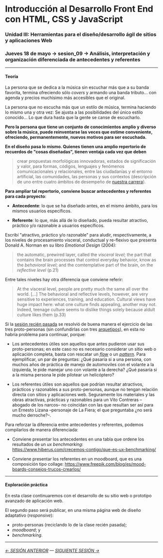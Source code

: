 # Introducción al Desarrollo Front End con HTML, CSS y JavaScript

### Unidad III: Herramientas para el diseño/desarrollo ágil de sitios y aplicaciones Web

### Jueves 18 de mayo → sesion_09 → Análisis, interpretación y organización diferenciada de antecedentes y referentes


- - - - - -

#### Teoría

La persona que se dedica a la música sin escuchar más que a su banda favorita, termina ofreciendo sólo *covers* y armando una banda tributo… con agenda y precios muchísimo más accesibles que el original.

La persona que no escucha más que un estilo de música, termina haciendo lo mismo una y otra vez: Se ajusta a las posibilidades del único estilo conocido… Lo que dura hasta que la gente se canse de escucharlo.

**Pero la persona que tiene un conjunto de conocimientos amplio y diverso sobre la música, puede reinventarse las veces que estime conveniente, ofreciendo, permanentemente, nuevos motivos para ser escuchada.** 

**En el diseño pasa lo mismo. Quienes tienen una amplio repertorio de recuerdos de "cosas diseñadas", tienen ventaja cada vez que deben**

> crear propuestas morfológicas innovadoras, estados de significación y valor, para formas, códigos, lenguajes y fenómenos comunicacionales y relacionales, entre las ciudadanías y el entorno artificial, las comunidades, las personas y sus contextos (descripción de uno entre cuatro ámbitos de desempeño de [nuestra carrera](http://www.fau.uchile.cl/carreras/4929/diseno)).

**Para ampliar tal repertorio, conviene buscar antecedentes y referentes para cada proyecto**:

- **Antecedente**: lo que se ha diseñado antes, en el mismo ámbito, para los mismos usuarios específicos.

- **Referente**: lo que, más allá de lo diseñado, pueda resultar atractivo, práctico y/o razonable a usuarios específicos.

Escribí "atractivo, práctico y/o razonable" para aludir, respectivamente, a los niveles de procesamiento visceral, conductual y re-flexivo que presenta Donald A. Norman en su libro *Emotional Design* (2004):

> the automatic, prewired layer, called the *visceral level*; the part that contains the brain processes that control everyday behavior, know as the *behavioral level*; and the comtemplative part of the brain, on the *reflective level* (p.21) 

Entre tales niveles hay otra diferencia que conviene referir: 

> At the visceral level, people are pretty much the same all over the world. […] The behavioral and reflective levels, however, are very sensitive to experiences, training, and education. Cultural views have huge impact here: what one culture finds appealing, another may not. Indeed, teenage culture seems to dislike things solely because aldult culture likes them (p.33)

Si la [sesión recién pasada](https://github.com/profesorfaco/front-2023-1/tree/main/sesion_08) se resolvió de buena manera el ejercicio de las tres proto-personas (sin confundirlas con tres [arquetipos](https://www.instagram.com/p/CeOUHp3uaoM/)), en esta no habría problema para continuar, porque:

- Los antecedentes útiles son aquellos que antes pudieron usar sus proto-personas; en este caso no es necesario considerar un sitio web o aplicación completa, basta con rescatar un [*flow*](https://uxarchive.com/) o un [*pattern*](http://ui-patterns.com/patterns). Para ejemplificar, un par de preguntas: ¿Qué pasaría si a una persona, con muchos años de práctica de manejo de automoviles con el volante a la izquierda, le pide manejar uno con volante a la derecha? ¿Qué pasaría si a la misma persona le pide pilotear un helicóptero? 

- Los referentes útiles son aquellos que podrían resultar atractivos, prácticos y razonables a sus proto-personas, aunque no tengan relación directa con sitios y aplicaciones web. Seguramente los materiales y las obras atractivas, prácticas y razonables para un Vito Contreras –abogado de los narcos– no coincidan con las que resultan ser así para un Ernesto Lizana –personaje de La Fiera; el que preguntaba ¿no será mucho derroche?–.

Para reforzar la diferencia entre antecedentes y referentes, podemos compilarlos de manera diferenciada:

- Conviene presentar los antecedentes en una tabla que ordene los resultados de un *ux benchmarking*: https://www.hiberus.com/crecemos-contigo/que-es-ux-benchmarking/

- Conviene presentar los referentes en un moodboard, que es una composición tipo collage: https://www.freepik.com/blog/es/mood-boards-consejos-trucos-crearlos/

- - - - - - - 

#### Exploración práctica

En esta clase continuaremos con el desarrollo de su sitio web o prototipo avanzado de aplicación web. 

El segundo paso será publicar, en una misma página web de diseño adaptativo (*responsive*): 

- proto-personas (reciclando lo de la clase recién pasada);
- *moodboard*; y
- *benchmarking*.

- - - - - - - 

###### [← SESIÓN ANTERIOR](https://github.com/profesorfaco/front-2023-1/tree/main/sesion_08) — [SIGUIENTE SESIÓN →](https://github.com/profesorfaco/front-2023-1/tree/main/sesion_10)
